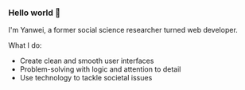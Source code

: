 ### Hello world 🌱

I'm Yanwei, a former social science researcher turned web developer. 

What I do:
- Create clean and smooth user interfaces
- Problem-solving with logic and attention to detail
- Use technology to tackle societal issues



